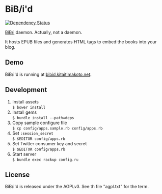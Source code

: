 BiB/i'd
======
[![Dependency Status](https://gemnasium.com/KitaitiMakoto/bibid.png)](https://gemnasium.com/KitaitiMakoto/bibid)

[BiB/i][bibi] daemon. Actually, not a daemon.

It hosts EPUB files and generates HTML tags to embed the books into your blog.

Demo
----

BiB/i'd is running at [bibid.kitaitimakoto.net](http://bibid.kitaitimakoto.net).

Development
-----------
1. Install assets  
   `$ bower install`
2. Install gems  
   `$ bundle install --path=deps`
3. Copy sample configure file  
   `$ cp config/apps.sample.rb config/apps.rb`  
4. Set `:session_secret`  
   `$ $EDITOR config/apps.rb`
5. Set Twitter consumer key and secret  
   `$ $EDITOR config/apps.rb`
6. Start server  
   `$ bundle exec rackup config.ru`

[bibi]: http://sarasa.la/bib/i/

License
-------
BiB/i'd is released under the AGPLv3. See th file "agpl.txt" for the term.
